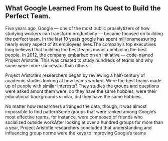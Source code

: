 ## What Google Learned From Its Quest to Build the Perfect Team.

Five years ago, Google — one of the most public proselytizers of how studying workers can transform productivity — became focused on building the perfect team. In the last 10 yeats google has spent millionsmeasuring nearly every aspect of its employees lives.The company’s top executives long believed that building the best teams meant combining the best people.
In 2012, the company embarked on an initiative — code-named Project Aristotle. This was created to study hundreds of teams and why some were more successful than others. 

Project Aristotle’s researchers began by reviewing a half-century of academic studies looking at how teams worked. Were the best teams made up of people with similar interests? They studies the groups and questions were asked amont them were, do they have the same hobbies, were their educational backgrounds similar, did they have the same hobbies.

No matter how researchers arranged the data, though, it was almost impossible to find patternSome groups that were ranked among Google’s most effective teams, for instance, were composed of friends who socialized outside workAfter looking at over a hundred groups for more than a year, Project Aristotle researchers concluded that understanding and influencing group norms were the keys to improving Google’s teams